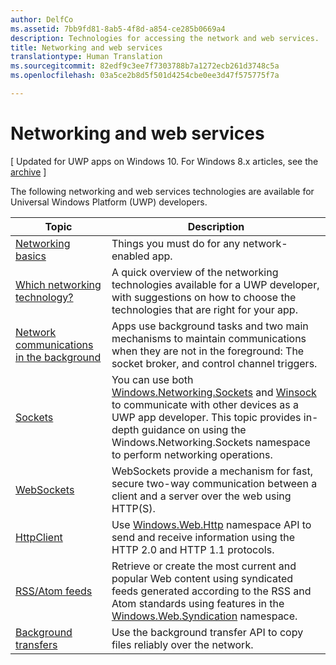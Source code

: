 ```yaml
---
author: DelfCo
ms.assetid: 7bb9fd81-8ab5-4f8d-a854-ce285b0669a4
description: Technologies for accessing the network and web services.
title: Networking and web services
translationtype: Human Translation
ms.sourcegitcommit: 82edf9c3ee7f7303788b7a1272ecb261d3748c5a
ms.openlocfilehash: 03a5ce2b8d5f501d4254cbe0ee3d47f575775f7a

---
```


# Networking and web services

\[ Updated for UWP apps on Windows 10. For Windows 8.x articles, see the [archive](http://go.microsoft.com/fwlink/p/?linkid=619132) \]

The following networking and web services technologies are available for Universal Windows Platform (UWP) developers.

| Topic                                                                                   | Description                                                                      |
|-----------------------------------------------------------------------------------------|----------------------------------------------------------------------------------|
| [Networking basics](networking-basics.md)                                               | Things you must do for any network-enabled app.                     |
| [Which networking technology?](which-networking-technology.md)                          | A quick overview of the networking technologies available for a UWP developer, with suggestions on how to choose the technologies that are right for your app.               |
| [Network communications in the background](network-communications-in-the-background.md) | Apps use background tasks and two main mechanisms to maintain communications when they are not in the foreground: The socket broker, and control channel triggers.                  |
| [Sockets](sockets.md)                                                                   | You can use both [Windows.Networking.Sockets](https://msdn.microsoft.com/library/windows/apps/xaml/windows.networking.sockets.aspx) and [Winsock](https://msdn.microsoft.com/library/windows/desktop/ms737523) to communicate with other devices as a UWP app developer. This topic provides in-depth guidance on using the Windows.Networking.Sockets namespace to perform networking operations. |
| [WebSockets](websockets.md)                                                             | WebSockets provide a mechanism for fast, secure two-way communication between a client and a server over the web using HTTP(S).                 |
| [HttpClient](httpclient.md)                                                             | Use [Windows.Web.Http](https://msdn.microsoft.com/library/windows/apps/dn279692) namespace API to send and receive information using the HTTP 2.0 and HTTP 1.1 protocols.             |
| [RSS/Atom feeds](web-feeds.md)                                                          | Retrieve or create the most current and popular Web content using syndicated feeds generated according to the RSS and Atom standards using features in the [Windows.Web.Syndication](https://msdn.microsoft.com/library/windows/apps/br243632) namespace.                   |
| [Background transfers](background-transfers.md)                                         | Use the background transfer API to copy files reliably over the network.           |



<!--HONumber=Aug16_HO5-->


